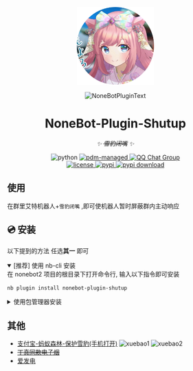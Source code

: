 <!-- markdownlint-disable MD026 MD031 MD033 MD036 MD041 -->

<div align="center">

<a href="https://v2.nonebot.dev/store">
  <img src="https://raw.githubusercontent.com/Agnes4m/nonebot_plugin_l4d2_server/main/image/logo.png" width="180" height="180" alt="NoneBotPluginLogo">
</a>

<p>
  <img src="https://raw.githubusercontent.com/A-kirami/nonebot-plugin-template/resources/NoneBotPlugin.svg" width="240" alt="NoneBotPluginText">
</p>

# NoneBot-Plugin-Shutup

_✨ ~~雪豹闭嘴~~ ✨_

<img src="https://img.shields.io/badge/python-3.8+-blue.svg" alt="python">
<a href="https://pdm.fming.dev">
  <img src="https://img.shields.io/badge/pdm-managed-blueviolet" alt="pdm-managed">
</a>
<a href="https://jq.qq.com/?_wv=1027&k=HdjoCcAe">
  <img src="https://img.shields.io/badge/QQ%E7%BE%A4-424506063-orange" alt="QQ Chat Group">
</a>

<br />

<a href="./LICENSE">
  <img src="https://img.shields.io/github/license/Agnes4m/nonebot_plugin_pjsk.svg" alt="license">
</a>
<a href="https://pypi.python.org/pypi/nonebot-plugin-shutup">
  <img src="https://img.shields.io/pypi/v/nonebot-plugin-shutup.svg" alt="pypi">
</a>
<a href="https://pypi.python.org/pypi/nonebot-plugin-shutup">
  <img src="https://img.shields.io/pypi/dm/nonebot-plugin-shutup" alt="pypi download">
</a>

</div>

## 使用

在群里艾特机器人+`雪豹闭嘴` ,即可使机器人暂时屏蔽群内主动响应

## 💿 安装

以下提到的方法 任选**其一** 即可

<details open>
<summary>[推荐] 使用 nb-cli 安装</summary>
在 nonebot2 项目的根目录下打开命令行, 输入以下指令即可安装

```bash
nb plugin install nonebot-plugin-shutup
```

</details>

<details>
<summary>使用包管理器安装</summary>
在 nonebot2 项目的插件目录下, 打开命令行, 根据你使用的包管理器, 输入相应的安装命令

<details>
<summary>pip</summary>

```bash
pip install nonebot-plugin-shutup
```

</details>
<details>
<summary>pdm</summary>

```bash
pdm add nonebot-plugin-shutup
```

</details>
<details>
<summary>poetry</summary>

```bash
poetry add nonebot-plugin-shutup
```

</details>
<details>
<summary>conda</summary>

```bash
conda install nonebot-plugin-shutup
```

</details>

打开 nonebot2 项目根目录下的 `pyproject.toml` 文件, 在 `[tool.nonebot]` 部分的 `plugins` 项里追加写入

```toml
[tool.nonebot]
plugins = [
    # ...
    "nonebot_plugin_shutup"
]
```

</details>

## 其他

- [支付宝-蚂蚁森林-保护雪豹(手机打开)](https://render.alipay.com/p/s/i/?scheme=alipays%3A%2F%2Fplatformapi%2Fstartapp%3FappId%3D60000002%26url%3Dhttps%253A%252F%252Frender.alipay.com%252Fp%252Fyuyan%252F180020380000000248%252Fforest_home.html%253FcaprMode%253Dsync%2526forestId%253D4700082%26pullRefresh%3DNO%26canPullDown%3DNO%26backgroundColor%3D1381653%26transparentTitle%3Dauto%26source%3Dfxshexiangtoubaohudi%26fxzjshareChinfo%3Dch_share__chsub_CopyLink%26chInfo%3Dch_share__chsub_CopyLink%26apshareid%3D85c04233-69a5-4394-bd57-8d1c67a240f0%26shareBizType%3DztokenV0_kMglUpIE)
![xuebao1](./img/xuebao1) ![xuebao2](./img/xuebao2)
- ~~[丁真同款电子烟](http://dian-zi-yan.com/index-cn.html)~~
- [爱发电](https://afdian.net/a/agnes_digital)

